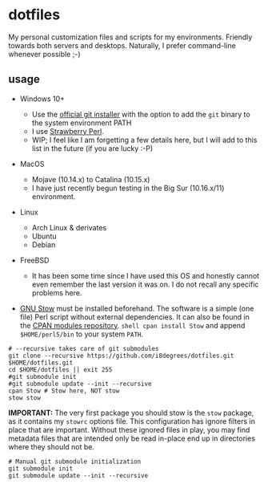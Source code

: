 # dotfiles

My personal customization files and scripts for my environments. Friendly towards both servers and desktops. Naturally, I prefer command-line whenever possible ;-)

## usage

- Windows 10+
  * Use the [official git installer](https://git-scm.com/downloads) with the option to add the `git` binary to the system environment PATH
  * I use [Strawberry Perl](https://strawberryperl.com/).
  * WIP; I feel like I am forgetting a few details here, but I will add to this list in the future (if you are lucky :-P)
- MacOS
  * Mojave (10.14.x) to Catalina (10.15.x)
  * I have just recently begun testing in the Big Sur (10.16.x/11)
  environment.
- Linux
  * Arch Linux & derivates
  * Ubuntu
  * Debian
- FreeBSD
  * It has been some time since I have used this OS and honestly cannot even remember the last version it was on. I do not recall any specific problems here.

- [GNU Stow](https://www.gnu.org/software/stow/) must be installed beforehand. The software is a simple (one file) Perl script without external dependencies. It can also be found in the [CPAN modules repository](https://metacpan.org/dist/Stow/view/bin/stow). ```shell cpan install Stow``` and append `$HOME/perl5/bin` to your system `PATH`.

```shell
# --recursive takes care of git submodules
git clone --recursive https://github.com/i8degrees/dotfiles.git $HOME/dotfiles.git
cd $HOME/dotfiles || exit 255
#git submodule init
#git submodule update --init --recursive
cpan Stow # Stow here, NOT stow
stow stow
```

**IMPORTANT:** The very first package you should stow is the `stow` package, as it contains my `stowrc` options file. This configuration
has ignore filters in place that are important. Without these ignored files in play, you may find metadata files that are intended only be read in-place end up in directories where they should not be.

```shell
# Manual git submodule initialization
git submodule init
git submodule update --init --recursive
```

